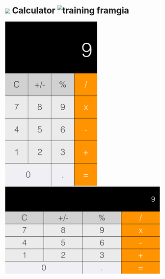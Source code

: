 # <img src="http://www.carlosicaza.com/wp-content/uploads/2014/07/Swift-logo.png" width="24"> Calculator ![training framgia](https://img.shields.io/badge/training-framgia-orange.svg)
<img src="https://github.com/tienpx3010/Calculator/blob/master/Images/Portrait.png?raw=true" alt="" width="300px">
<img src="https://github.com/tienpx3010/Calculator/blob/master/Images/Landspace.png?raw=true" alt="" width="600px">